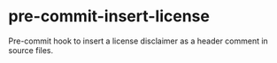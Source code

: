 # pre-commit-insert-license
Pre-commit hook to insert a license disclaimer as a header comment in source files.
